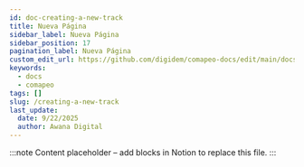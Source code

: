 ```yaml
---
id: doc-creating-a-new-track
title: Nueva Página
sidebar_label: Nueva Página
sidebar_position: 17
pagination_label: Nueva Página
custom_edit_url: https://github.com/digidem/comapeo-docs/edit/main/docs/gathering-observations/creating-a-new-track.md
keywords:
  - docs
  - comapeo
tags: []
slug: /creating-a-new-track
last_update:
  date: 9/22/2025
  author: Awana Digital
---
```


<!-- Placeholder content generated automatically because the Notion page is missing a Website Block. -->

:::note
Content placeholder – add blocks in Notion to replace this file.
:::
